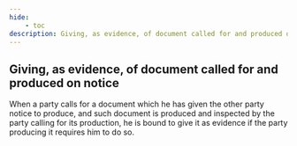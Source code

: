 ```yaml
---
hide:
    - toc
description: Giving, as evidence, of document called for and produced on notice
---
```


## Giving, as evidence, of document called for and produced on notice

When a party calls for a document which he has given the other party notice to produce, and such document is produced and inspected by the party calling for its production, he is bound to give it as evidence if the party producing it requires him to do so.
